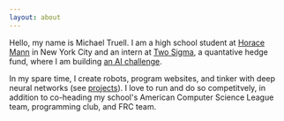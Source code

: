 ```yaml
---
layout: about
---
```


Hello, my name is Michael Truell. I am a high school student at [Horace Mann](http://www.horacemann.org/) in New York City and an intern at [Two Sigma](https://www.twosigma.com/), a quantative hedge fund, where I am building [an AI challenge](https://github.com/HaliteChallenge/Halite). 

In my spare time, I create robots, program websites, and tinker with deep neural networks (see [projects](/projects)). I love to run and do so competitvely, in addition to co-heading my school's American Computer Science League team, programming club, and FRC team. 

